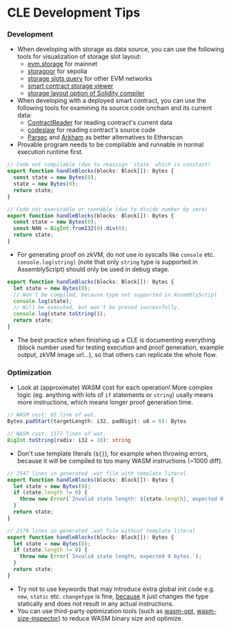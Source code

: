 # CLE Development Tips

### Development

* When developing with storage as data source, you can use the following tools for visualization of storage slot layout:
  * [evm.storage](https://evm.storage/) for mainnet
  * [storagoor](https://storagoor.vercel.app/) for sepolia
  * [storage slots query](https://storage-slots.swiss-knife.xyz/) for other EVM networks
  * [smart contract storage viewer](https://tintinweb.github.io/smart-contract-storage-viewer/)
  * [storage layout option of Solidity compiler](https://arc.net/l/quote/phcauzke)
* When developing with a deployed smart contract, you can use the following tools for examining its source code onchain and its current data:
  * [ContractReader](https://www.contractreader.io/) for reading contract's current data
  * [codeslaw](https://www.codeslaw.app/) for reading contract's source code
  * [Parsec](https://parsec.fi/) and [Arkham](https://www.arkhamintelligence.com/) as better alternatives to Etherscan
* Provable program needs to be compilable and runnable in normal execution runtime first.

```typescript
// Code not compilable (due to reassign `state` which is constant)
export function handleBlocks(blocks: Block[]): Bytes {
  const state = new Bytes(0);
  state = new Bytes(0);
  return state;
}

// Code not executable or runnable (due to divide number by zero)
export function handleBlocks(blocks: Block[]): Bytes {
  const state = new Bytes(0);
  const NAN = BigInt.fromI32(0).div(0);
  return state;
}
```

* For generating proof on zkVM, do not use io syscalls like `console` etc. `console.log(string)` (note that only `string` type is supported in AssemblyScript) should only be used in debug stage.

```typescript
export function handleBlocks(blocks: Block[]): Bytes {
  let state = new Bytes(0);
  // Won't be compiled, because type not supported in AssemblyScript
  console.log(state);
  // Will be executed, but won't be proved successfully.
  console.log(state.toString());
  return state;
}
```

* The best practice when finishing up a CLE is documenting everything (block number used for testing execution and proof generation, example output, zkVM image url...), so that others can replicate the whole flow.

### Optimization

* Look at (approximate) WASM cost for each operation! More complex logic (eg. anything with lots of `if` statements or `string`) usally means more instructions, which means longer proof generation time.

```typescript
// WASM cost: 65 line of wat.
Bytes.padStart(targetLength: i32, padDigit: u8 = 0): Bytes

// WASM cost: 1177 lines of wat.
BigInt.toString(radix: i32 = 10): string
```

* Don't use template literals (`${}`), for example when throwing errors, because it will be compiled to too many WASM instructions (\~1000 diff).

```typescript
// 2547 lines in generated .wat file with template literal
export function handleBlocks(blocks: Block[]): Bytes {
  let state = new Bytes(0);
  if (state.length != 0) {
    throw new Error(`Invalid state length: ${state.length}, expected 0 bytes.`);
  }
  return state;
}

// 2179 lines in generated .wat file without template literal
export function handleBlocks(blocks: Block[]): Bytes {
  let state = new Bytes(0);
  if (state.length != 0) {
    throw new Error(`Invalid state length, expected 0 bytes.`);
  }
  return state;
}
```

* Try not to use keywords that may introduce extra global init code e.g. `new`, `static` etc. `changetype` is fine, [because](https://github.com/AssemblyScript/assemblyscript/issues/549#issuecomment-474005579) it just changes the type statically and does not result in any actual instructions.
* You can use third-party optimization tools (such as [wasm-opt](https://www.npmjs.com/package/wasm-opt), [wasm-size-inspector](https://wasm-size-inspector.vercel.app/)) to reduce WASM binary size and optimize.
